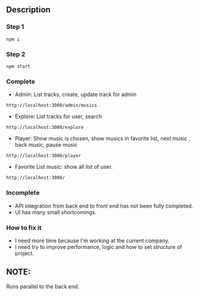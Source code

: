 ## Description

### Step 1
```
npm i
```
### Step 2
```
npm start
```

### Complete
+ Admin: List tracks, create, update track for admin
``` 
http://localhost:3000/admin/musics
```
+ Explore: List tracks for user, search
```
http://localhost:3000/explore
```
+ Player: Show music is chosen, show musics in favorite list, next music , back music, pause music
```
http://localhost:3000/player
```
+ Favorite List music: show all list of user.
```
http://localhost:3000/
```

### Incomplete
+ API integration from back end to front end has not been fully completed.
+ UI has many small shortcomings.

### How to fix it
+ I need more time because I'm working at the current company.
+ I need try to improve performance, logic and how to set structure of project.

## NOTE:
Runs parallel to the back end.